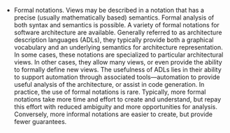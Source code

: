 *  Formal notations. Views may be described in a notation that has a precise (usually mathematically based) semantics. Formal analysis of both syntax and semantics is possible. A variety of formal notations for software architecture are available. Generally referred to as architecture description languages (ADLs), they typically provide both a graphical vocabulary and an underlying semantics for architecture representation. In some cases, these notations are specialized to particular architectural views. In other cases, they allow many views, or even provide the ability to formally define new views. The usefulness of ADLs lies in their ability to support automation through associated tools—automation to provide useful analysis of the architecture, or assist in code generation. In practice, the use of formal notations is rare. Typically, more formal notations take more time and effort to create and understand, but repay this effort with reduced ambiguity and more opportunities for analysis. Conversely, more informal notations are easier to create, but provide fewer guarantees.
